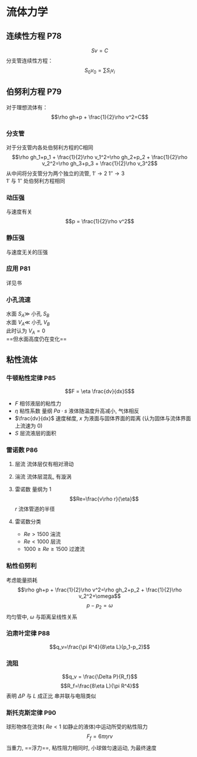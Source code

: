 # 流体力学
## 连续性方程 P78
$$Sv=C$$
分支管连续性方程：
$$S_0v_0=\sum S_iv_i$$
## 伯努利方程 P79
对于理想流体有：
$$\rho gh+p + \frac{1}{2}\rho v^2=C$$
### 分支管
对于分支管内各处伯努利方程的C相同
$$\rho gh_1+p_1 + \frac{1}{2}\rho v_1^2=\rho gh_2+p_2 + \frac{1}{2}\rho v_2^2=\rho gh_3+p_3 + \frac{1}{2}\rho v_3^2$$
从中间将分支管分为两个独立的流管, $1'\to 2\;1''\to 3$  
$1'$ 与 $1''$ 处伯努利方程相同
### 动压强
与速度有关
$$p = \frac{1}{2}\rho v^2$$
### 静压强
与速度无关的压强
### 应用 P81
详见书
### 小孔流速
水面 $S_A\gg$ 小孔 $S_B$  
水面 $V_A\ll$ 小孔 $V_B$  
此时认为 $V_A=0$  
==但水面高度仍在变化==  
## 粘性流体
### 牛顿粘性定律 P85
$$F = \eta \frac{dv}{dx}S$$
* $F$ 相邻液层的粘性力
* $\eta$ 粘性系数 量纲 $Pa\cdot s$ 液体随温度升高减小, 气体相反
* $\frac{dv}{dx}$ 速度梯度, $x$ 为液面与固体界面的距离 (认为固体与流体界面上流速为 $0$)
* $S$ 层流液层的面积
### 雷诺数 P86
1. 层流 流体层仅有相对滑动
2. 湍流 流体层混乱, 有漩涡
3. 雷诺数 量纲为 $1$
$$Re=\frac{v\rho r}{\eta}$$
$r$ 流体管道的半径

4. 雷诺数分类
    * $Re>1500$ 湍流
    * $Re<1000$ 层流
    * $1000\ge Re \ge1500$ 过渡流
### 粘性伯努利
考虑能量损耗
$$\rho gh+p + \frac{1}{2}\rho v^2=\rho gh_2+p_2 + \frac{1}{2}\rho v_2^2+\omega$$
$$p-p_2=\omega$$
均匀管中, $\omega$ 与距离呈线性关系
### 泊肃叶定律 P88
$$q_v=\frac{\pi R^4}{8\eta L}(p_1-p_2)$$
### 流阻
$$q_v = \frac{\Delta P}{R_f}$$
$$R_f=\frac{8\eta L}{\pi R^4}$$
表明 $\Delta P$ 与 $L$ 成正比
串并联与电阻类似
### 斯托克斯定律 P90
球形物体在流体( $Re<1$ 如静止的液体)中运动所受的粘性阻力
$$F_f=6\pi\eta rv$$
当重力, ==浮力==, 粘性阻力相同时, 小球做匀速运动, 为最终速度
